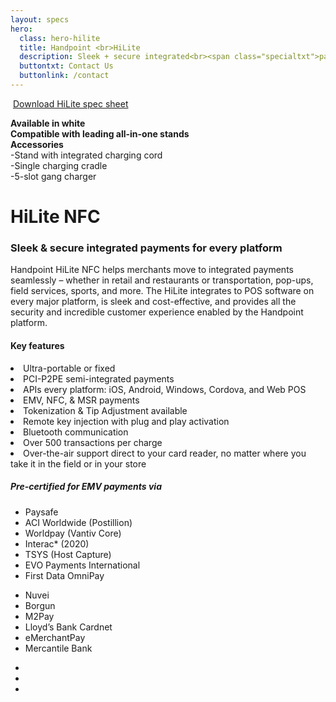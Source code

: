 ```yaml
---
layout: specs
hero: 
  class: hero-hilite
  title: Handpoint <br>HiLite
  description: Sleek + secure integrated<br><span class="specialtxt">payments</span>
  buttontxt: Contact Us
  buttonlink: /contact
---
```


<div class="section section-internal">
  <div class="container">
    <div class="row">
      <div class="col-md-3 col-sm-4 section-internal-left">
        <img src="https://handpoint.imgix.net/Website%20refresh%20photos/product-images/HiLite_big.jpg?fit=crop&crop=focalpoint&fp-y=.53&h=750&w=600&fp-z=4.5&fp-x=.5" class="img-responsive" alt=""/> 
        <a class="btn btn-default bt-custom-out" href="https://handpoint.imgix.net/Website%20refresh%20photos/spec-sheets/SpecSheets_HiLite_Oct19.pdf" role="button">Download HiLite spec sheet</a>
        <div class="section-internal-left-specbox">
          <p class="small">
            <b>
              Available in white<br>
              Compatible with leading all-in-one stands<br>Accessories
            </b><br>
            -Stand with integrated charging cord<br>
            -Single charging cradle<br>
            -5-slot gang charger<br>
          </p>
        </div>
      </div>
      <div class="col-md-8 col-sm-8">
        <h1>HiLite NFC</h1>
        <h3>Sleek & secure integrated payments for every platform</h3>
        <p>Handpoint HiLite NFC helps merchants move to integrated payments seamlessly – whether in retail and restaurants or transportation, pop-ups, field services, sports, and more. The HiLite integrates to POS software on every major platform, is sleek and cost-effective, and provides all the security and incredible customer experience enabled by the Handpoint platform.</p>
        <h4>Key features</h4>
        <li>Ultra-portable or fixed</li>
        <li>PCI-P2PE semi-integrated payments</li>
        <li>APIs every platform: iOS, Android, Windows, Cordova, and Web POS</li>
        <li>EMV, NFC, & MSR payments</li>
        <li>Tokenization & Tip Adjustment available</li>
        <li>Remote key injection with plug and play activation</li>
        <li>Bluetooth communication</li>
        <li>Over 500 transactions per charge</li>
        <li>Over-the-air support direct to your card reader, no matter where you take it in the field or in your store</li>
    <!-- orange box -->
        <div class="section-internal-orangebox">
          <h5>Pre-certified for EMV payments via</h5>
          <div class="row">
            <div class="col-md-6 col-sm-6">
            <ul>
            <li>Paysafe</li>
            <li>ACI Worldwide (Postillion)</li>
            <li>Worldpay (Vantiv Core)</li>
            <li>Interac* (2020)</li>
            <li>TSYS (Host Capture)</li>
            <li>EVO Payments International</li>
            <li>First Data OmniPay</li>
            </ul>
            </div>
            <div class="col-md-6 col-sm-6">
            <ul>
            <li>Nuvei</li>
            <li>Borgun</li>
            <li>M2Pay</li>
            <li>Lloyd’s Bank Cardnet</li>
            <li>eMerchantPay</li>
            <li>Mercantile Bank</li>
            </ul>
            </div>
          </div>
        </div>
        <div class="section-internal-botpics">
          <ul class="list-inline">
            <li><img src="https://handpoint.imgix.net/Website%20refresh%20photos/product-images/white%20HiLite%20straight%20cropped.jpg" alt=""/></li>
            <li><img src="https://handpoint.imgix.net/Website%20refresh%20photos/product-images/PayPoint.png" alt=""/></li>
            <li><img src="https://handpoint.imgix.net/Website%20refresh%20photos/product-images/HiLite_stand.png" alt=""/></li>
          </ul>
        </div>
      </div>
    </div>
  </div>
</div>
